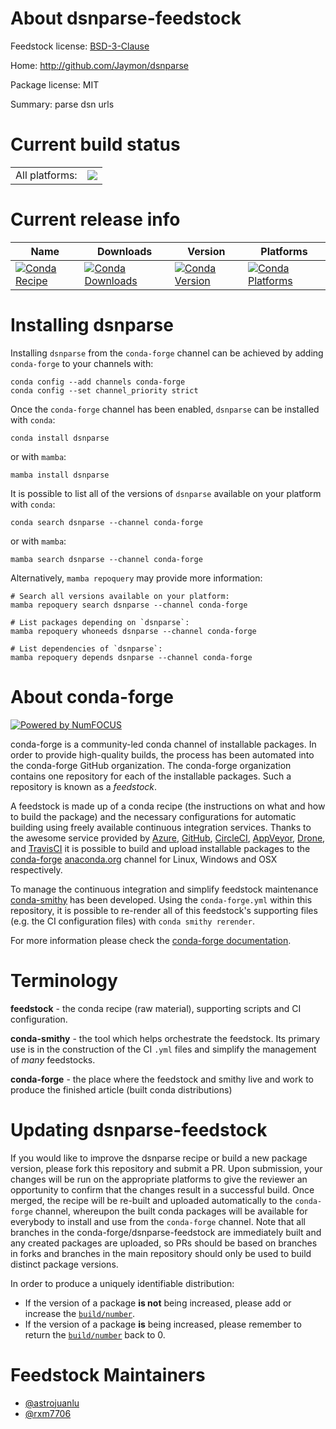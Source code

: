 About dsnparse-feedstock
========================

Feedstock license: [BSD-3-Clause](https://github.com/conda-forge/dsnparse-feedstock/blob/main/LICENSE.txt)

Home: http://github.com/Jaymon/dsnparse

Package license: MIT

Summary: parse dsn urls

Current build status
====================


<table><tr><td>All platforms:</td>
    <td>
      <a href="https://dev.azure.com/conda-forge/feedstock-builds/_build/latest?definitionId=4622&branchName=main">
        <img src="https://dev.azure.com/conda-forge/feedstock-builds/_apis/build/status/dsnparse-feedstock?branchName=main">
      </a>
    </td>
  </tr>
</table>

Current release info
====================

| Name | Downloads | Version | Platforms |
| --- | --- | --- | --- |
| [![Conda Recipe](https://img.shields.io/badge/recipe-dsnparse-green.svg)](https://anaconda.org/conda-forge/dsnparse) | [![Conda Downloads](https://img.shields.io/conda/dn/conda-forge/dsnparse.svg)](https://anaconda.org/conda-forge/dsnparse) | [![Conda Version](https://img.shields.io/conda/vn/conda-forge/dsnparse.svg)](https://anaconda.org/conda-forge/dsnparse) | [![Conda Platforms](https://img.shields.io/conda/pn/conda-forge/dsnparse.svg)](https://anaconda.org/conda-forge/dsnparse) |

Installing dsnparse
===================

Installing `dsnparse` from the `conda-forge` channel can be achieved by adding `conda-forge` to your channels with:

```
conda config --add channels conda-forge
conda config --set channel_priority strict
```

Once the `conda-forge` channel has been enabled, `dsnparse` can be installed with `conda`:

```
conda install dsnparse
```

or with `mamba`:

```
mamba install dsnparse
```

It is possible to list all of the versions of `dsnparse` available on your platform with `conda`:

```
conda search dsnparse --channel conda-forge
```

or with `mamba`:

```
mamba search dsnparse --channel conda-forge
```

Alternatively, `mamba repoquery` may provide more information:

```
# Search all versions available on your platform:
mamba repoquery search dsnparse --channel conda-forge

# List packages depending on `dsnparse`:
mamba repoquery whoneeds dsnparse --channel conda-forge

# List dependencies of `dsnparse`:
mamba repoquery depends dsnparse --channel conda-forge
```


About conda-forge
=================

[![Powered by
NumFOCUS](https://img.shields.io/badge/powered%20by-NumFOCUS-orange.svg?style=flat&colorA=E1523D&colorB=007D8A)](https://numfocus.org)

conda-forge is a community-led conda channel of installable packages.
In order to provide high-quality builds, the process has been automated into the
conda-forge GitHub organization. The conda-forge organization contains one repository
for each of the installable packages. Such a repository is known as a *feedstock*.

A feedstock is made up of a conda recipe (the instructions on what and how to build
the package) and the necessary configurations for automatic building using freely
available continuous integration services. Thanks to the awesome service provided by
[Azure](https://azure.microsoft.com/en-us/services/devops/), [GitHub](https://github.com/),
[CircleCI](https://circleci.com/), [AppVeyor](https://www.appveyor.com/),
[Drone](https://cloud.drone.io/welcome), and [TravisCI](https://travis-ci.com/)
it is possible to build and upload installable packages to the
[conda-forge](https://anaconda.org/conda-forge) [anaconda.org](https://anaconda.org/)
channel for Linux, Windows and OSX respectively.

To manage the continuous integration and simplify feedstock maintenance
[conda-smithy](https://github.com/conda-forge/conda-smithy) has been developed.
Using the ``conda-forge.yml`` within this repository, it is possible to re-render all of
this feedstock's supporting files (e.g. the CI configuration files) with ``conda smithy rerender``.

For more information please check the [conda-forge documentation](https://conda-forge.org/docs/).

Terminology
===========

**feedstock** - the conda recipe (raw material), supporting scripts and CI configuration.

**conda-smithy** - the tool which helps orchestrate the feedstock.
                   Its primary use is in the construction of the CI ``.yml`` files
                   and simplify the management of *many* feedstocks.

**conda-forge** - the place where the feedstock and smithy live and work to
                  produce the finished article (built conda distributions)


Updating dsnparse-feedstock
===========================

If you would like to improve the dsnparse recipe or build a new
package version, please fork this repository and submit a PR. Upon submission,
your changes will be run on the appropriate platforms to give the reviewer an
opportunity to confirm that the changes result in a successful build. Once
merged, the recipe will be re-built and uploaded automatically to the
`conda-forge` channel, whereupon the built conda packages will be available for
everybody to install and use from the `conda-forge` channel.
Note that all branches in the conda-forge/dsnparse-feedstock are
immediately built and any created packages are uploaded, so PRs should be based
on branches in forks and branches in the main repository should only be used to
build distinct package versions.

In order to produce a uniquely identifiable distribution:
 * If the version of a package **is not** being increased, please add or increase
   the [``build/number``](https://docs.conda.io/projects/conda-build/en/latest/resources/define-metadata.html#build-number-and-string).
 * If the version of a package **is** being increased, please remember to return
   the [``build/number``](https://docs.conda.io/projects/conda-build/en/latest/resources/define-metadata.html#build-number-and-string)
   back to 0.

Feedstock Maintainers
=====================

* [@astrojuanlu](https://github.com/astrojuanlu/)
* [@rxm7706](https://github.com/rxm7706/)

